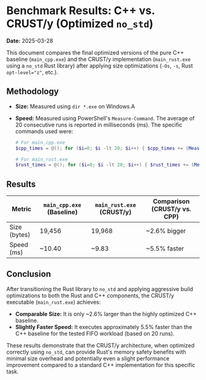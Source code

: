 # Benchmark Results: C++ vs. CRUST/y (Optimized `no_std`)

**Date:** 2025-03-28

This document compares the final optimized versions of the pure C++ baseline (`main_cpp.exe`) and the CRUST/y implementation (`main_rust.exe` using a `no_std` Rust library) after applying size optimizations (`-Os`, `-s`, Rust `opt-level="z"`, etc.).

## Methodology

- **Size:** Measured using `dir *.exe` on Windows.A
- **Speed:** Measured using PowerShell's `Measure-Command`. The average of 20 consecutive runs is reported in milliseconds (ms). The specific commands used were:

  ```powershell
  # For main_cpp.exe
  $cpp_times = @(); for ($i=0; $i -lt 20; $i++) { $cpp_times += (Measure-Command { .\main_cpp.exe }).TotalMilliseconds }; $cpp_avg = ($cpp_times | Measure-Object -Average).Average; Write-Output "CPP Avg Time (ms): $cpp_avg"

  # For main_rust.exe
  $rust_times = @(); for ($i=0; $i -lt 20; $i++) { $rust_times += (Measure-Command { .\main_rust.exe }).TotalMilliseconds }; $rust_avg = ($rust_times | Measure-Object -Average).Average; Write-Output "Rust Avg Time (ms): $rust_avg"
  ```

## Results

| Metric       | `main_cpp.exe` (Baseline) | `main_rust.exe` (CRUST/y) | Comparison (CRUST/y vs. CPP) |
| ------------ | ------------------------- | ------------------------- | ---------------------------- |
| Size (bytes) | 19,456                    | 19,968                    | ~2.6% bigger                 |
| Speed (ms)   | ~10.40                    | ~9.83                     | ~5.5% faster                 |

## Conclusion

After transitioning the Rust library to `no_std` and applying aggressive build optimizations to both the Rust and C++ components, the CRUST/y executable (`main_rust.exe`) achieves:

- **Comparable Size:** It is only ~2.6% larger than the highly optimized C++ baseline.
- **Slightly Faster Speed:** It executes approximately 5.5% faster than the C++ baseline for the tested FIFO workload (based on 20 runs).

These results demonstrate that the CRUST/y architecture, when optimized correctly using `no_std`, can provide Rust's memory safety benefits with minimal size overhead and potentially even a slight performance improvement compared to a standard C++ implementation for this specific task.
